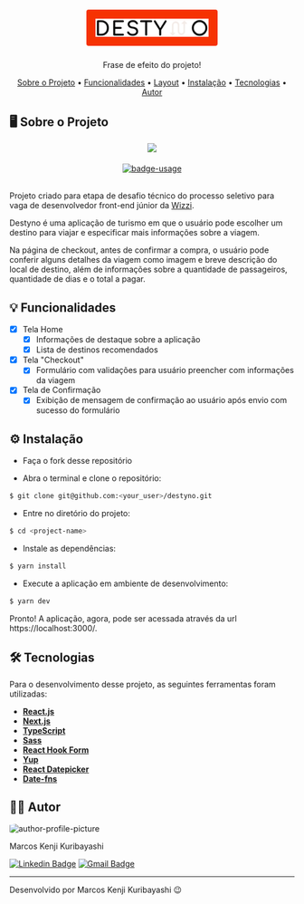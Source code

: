 <!-- CABEÇALHO -->
<div id="readme-top" align="center">
    <h1>
        <img style="background-color:#f63202;padding:16px;border-radius:4px" width=200 src="/public/destyno.svg" alt="project-name" />
    </h1>
    <p>
        Frase de efeito do projeto!
    </p>
    <p>
        <a href="#%EF%B8%8F-sobre-o-projeto" >Sobre o Projeto</a> •
        <a href="#-funcionalidades">Funcionalidades</a> •
        <a href="#-layout">Layout</a> •
        <a href="#%EF%B8%8F-instalação">Instalação</a> •
        <a href="#%EF%B8%8F-tecnologias">Tecnologias</a> •
        <a href="#-autor">Autor</a>
    </p>
</div>

<!-- SOBRE O PROJETO -->

## 🖥️ Sobre o Projeto

<div align="center">
    <img src="https://uploads-ssl.webflow.com/5ea82056771c9dd4b6f61bdc/60d0889c139877fe45366e87_Blog_main_improve_ad_quality_Dean_20210621.png" width=800/>
    <br/>
    <br/>
    <a href="http://marcos-kuribayashi.vercel.app/">
        <img src="https://img.shields.io/badge/demo-ver%20aplicação-blue?style=for-the-badge" alt="badge-usage" >
    </a>
</div>

<br/>

Projeto criado para etapa de desafio técnico do processo seletivo para vaga de desenvolvedor front-end júnior da [Wizzi](https://github.com/Wizzi-Oficial/tech_challenge).

Destyno é uma aplicação de turismo em que o usuário pode escolher um destino para viajar e especificar mais informações sobre a viagem.

Na página de checkout, antes de confirmar a compra, o usuário pode conferir alguns detalhes da viagem como imagem e breve descrição do local de destino, além de informações sobre a quantidade de passageiros, quantidade de dias e o total a pagar.

<!-- FUNCIONALIDADES -->

## 💡 Funcionalidades

- [x] Tela Home
  - [x] Informações de destaque sobre a aplicação
  - [x] Lista de destinos recomendados
- [x] Tela "Checkout"
  - [x] Formulário com validações para usuário preencher com informações da viagem
- [x] Tela de Confirmação
  - [x] Exibição de mensagem de confirmação ao usuário após envio com sucesso do formulário

<!-- INSTALAÇÃO -->

## ⚙️ Instalação

- Faça o fork desse repositório

- Abra o terminal e clone o repositório:

```Bash
$ git clone git@github.com:<your_user>/destyno.git
```

- Entre no diretório do projeto:

```Bash
$ cd <project-name>
```

- Instale as dependências:

```Bash
$ yarn install
```

- Execute a aplicação em ambiente de desenvolvimento:

```Bash
$ yarn dev
```

Pronto! A aplicação, agora, pode ser acessada através da url https://localhost:3000/.

<!-- TECNOLOGIAS -->

## 🛠️ Tecnologias

Para o desenvolvimento desse projeto, as seguintes ferramentas foram utilizadas:

- **[React.js](https://pt-br.reactjs.org/)**
- **[Next.js](https://nextjs.org/)**
- **[TypeScript](https://www.typescriptlang.org/)**
- **[Sass](https://sass-lang.com/)**
- **[React Hook Form](https://react-hook-form.com/)**
- **[Yup](https://github.com/jquense/yup)**
- **[React Datepicker](https://www.npmjs.com/package/react-datepicker)**
- **[Date-fns](https://date-fns.org/)**

## 👨‍💻 Autor

<img style="border-radius: 15%;" src="https://gitlab.com/uploads/-/system/user/avatar/8603970/avatar.png?width=400" width=70 alt="author-profile-picture"/>

Marcos Kenji Kuribayashi

[![Linkedin Badge](https://img.shields.io/badge/-LinkedIn-blue?style=flat&logo=Linkedin&logoColor=white)](https://www.linkedin.com/in/marcos-kuribayashi/) [![Gmail Badge](https://img.shields.io/badge/-marcosken13@gmail.com-c14438?style=flat&logo=Gmail&logoColor=white)](mailto:marcosken13@gmail.com)

---

Desenvolvido por Marcos Kenji Kuribayashi 😉
